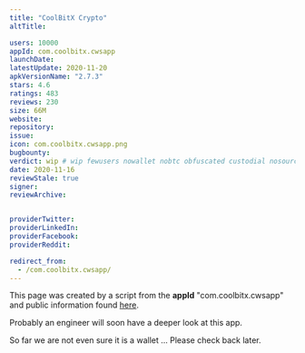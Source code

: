 ```yaml
---
title: "CoolBitX Crypto"
altTitle: 

users: 10000
appId: com.coolbitx.cwsapp
launchDate: 
latestUpdate: 2020-11-20
apkVersionName: "2.7.3"
stars: 4.6
ratings: 483
reviews: 230
size: 66M
website: 
repository: 
issue: 
icon: com.coolbitx.cwsapp.png
bugbounty: 
verdict: wip # wip fewusers nowallet nobtc obfuscated custodial nosource nonverifiable reproducible bounty defunct
date: 2020-11-16
reviewStale: true
signer: 
reviewArchive:


providerTwitter: 
providerLinkedIn: 
providerFacebook: 
providerReddit: 

redirect_from:
  - /com.coolbitx.cwsapp/
---
```



This page was created by a script from the **appId** "com.coolbitx.cwsapp" and public
information found
[here](https://play.google.com/store/apps/details?id=com.coolbitx.cwsapp).

Probably an engineer will soon have a deeper look at this app.

So far we are not even sure it is a wallet ... Please check back later.
